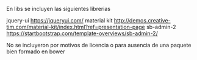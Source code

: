 En libs se incluyen las siguientes librerias

jquery-ui https://jqueryui.com/
material kit http://demos.creative-tim.com/material-kit/index.html?ref=presentation-page
sb-admin-2 https://startbootstrap.com/template-overviews/sb-admin-2/

No se incluyeron por motivos de licencia o para ausencia de una paquete bien formado
en bower